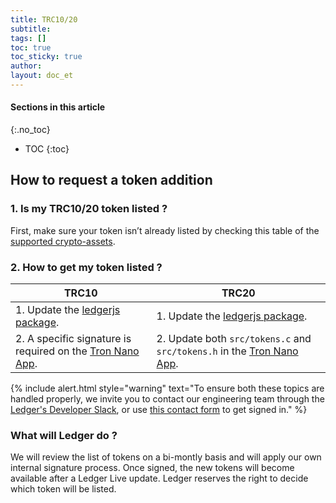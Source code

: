 ```yaml
---
title: TRC10/20
subtitle:
tags: []
toc: true
toc_sticky: true
author:
layout: doc_et
---
```


#### Sections in this article
{:.no_toc}
* TOC
{:toc}

## How to request a token addition

### 1. Is my TRC10/20 token listed ?

First, make sure your token isn’t already listed by checking this table of the [supported crypto-assets](https://github.com/LedgerHQ/ledger-live-desktop/blob/develop/cryptoassets.md).

### 2. How to get my token listed ?


|     TRC10       |     TRC20     |
|-----------------|---------------|
| 1. Update the [ledgerjs package](https://github.com/LedgerHQ/ledgerjs/blob/master/packages/cryptoassets/data/trc10.js).| 1. Update the [ledgerjs package](https://github.com/LedgerHQ/ledgerjs/blob/master/packages/cryptoassets/data/trc20.js).|
| 2. A specific signature is required on the [Tron Nano App](https://github.com/LedgerHQ/app-tron). | 2. Update both `src/tokens.c` and `src/tokens.h` in the [Tron Nano App](https://github.com/LedgerHQ/app-tron). |

<!--  -->
{% include alert.html style="warning" text="To ensure both these topics are handled properly, we invite you to contact our engineering team through the <a href='https://ledger-dev.slack.com'>Ledger's Developer Slack</a>, or use <a href='https://developers.ledger.com/contact/'>this contact form</a> to get signed in." %}
<!--  -->

### What will Ledger do ?

We will review the list of tokens on a bi-montly basis and will apply our own internal signature process. Once signed, the new tokens will become available after a Ledger Live update. Ledger reserves the right to decide which token will be listed.

